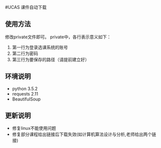 #UCAS 课件自动下载

## 使用方法

修改private文件即可。
private中，各行表示意义如下：

1. 第一行为登录选课系统的账号
2. 第二行为密码
3. 第三行为要保存的路径（请提前建立好）



## 环境说明

- python 3.5.2
- requests 2.11
- BeautifulSoup

## 更新说明

- 修复linux不能使用问题
- 修复部分课程给出链接后下载失效(如计算机算法设计与分析,老师给出两个链接)

